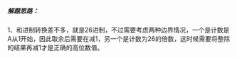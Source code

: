 ##### 解题思路：

​	1、和进制转换差不多，就是26进制，不过需要考虑两种边界情况，一个是计数是A从1开始，因此取余后需要在减1，另一个是计数为26的倍数，这时候需要将整除的结果再减1才是正确的高位数值。